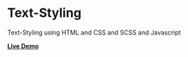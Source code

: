 # Text-Styling
Text-Styling using HTML and CSS and SCSS and Javascript 

<a href="https://ahmed-dotnetdev.github.io/Text-Styling/"><strong>Live Demo<strong></a>
